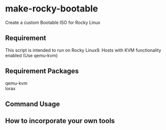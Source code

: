 # make-rocky-bootable
Create a custom Bootable ISO for Rocky Linux

## Requirement 
This script is intended to run on Rocky Linux9.
Hosts with KVM functionality enabled  (Use qemu-kvm)

## Requirement Packages
qemu-kvm  
lorax  

## Command Usage


## How to incorporate your own tools
